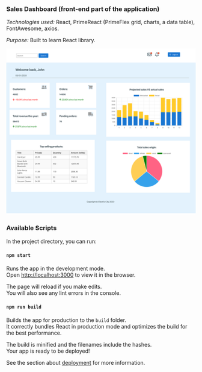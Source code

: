 ### Sales Dashboard (front-end part of the application)

*Technologies used:* React, PrimeReact (PrimeFlex grid, charts, a data table), FontAwesome, axios.

*Purpose:* Built to learn React library.


![Sales Dashboard](https://github.com/mbrookeswebdev/sales-dashboard/blob/master/sales-dashboard.png)

### Available Scripts

In the project directory, you can run:

#### `npm start`

Runs the app in the development mode.<br />
Open [http://localhost:3000](http://localhost:3000) to view it in the browser.

The page will reload if you make edits.<br />
You will also see any lint errors in the console.

#### `npm run build`

Builds the app for production to the `build` folder.<br />
It correctly bundles React in production mode and optimizes the build for the best performance.

The build is minified and the filenames include the hashes.<br />
Your app is ready to be deployed!

See the section about [deployment](https://facebook.github.io/create-react-app/docs/deployment) for more information.
